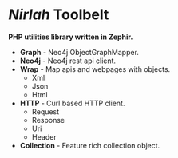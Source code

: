 _Nirlah_ Toolbelt
=================

**PHP utilities library written in Zephir.**

- **Graph** - Neo4j ObjectGraphMapper.
- **Neo4j** - Neo4j rest api client.
- **Wrap** - Map apis and webpages with objects.
  + Xml
  + Json
  + Html
- **HTTP** - Curl based HTTP client.
  + Request
  + Response
  + Uri
  + Header
- **Collection** - Feature rich collection object.
